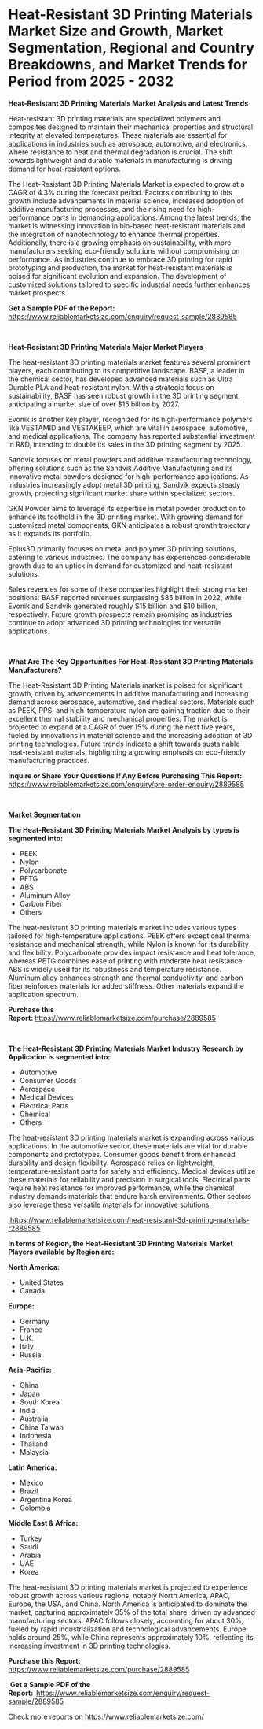 <p><h1>Heat-Resistant 3D Printing Materials Market Size and Growth, Market Segmentation, Regional and Country Breakdowns, and Market Trends for Period from 2025 -  2032</h1></p><p><strong>Heat-Resistant 3D Printing Materials Market Analysis and Latest Trends</strong></p>
<p><p>Heat-resistant 3D printing materials are specialized polymers and composites designed to maintain their mechanical properties and structural integrity at elevated temperatures. These materials are essential for applications in industries such as aerospace, automotive, and electronics, where resistance to heat and thermal degradation is crucial. The shift towards lightweight and durable materials in manufacturing is driving demand for heat-resistant options.</p><p>The Heat-Resistant 3D Printing Materials Market is expected to grow at a CAGR of 4.3% during the forecast period. Factors contributing to this growth include advancements in material science, increased adoption of additive manufacturing processes, and the rising need for high-performance parts in demanding applications. Among the latest trends, the market is witnessing innovation in bio-based heat-resistant materials and the integration of nanotechnology to enhance thermal properties. Additionally, there is a growing emphasis on sustainability, with more manufacturers seeking eco-friendly solutions without compromising on performance. As industries continue to embrace 3D printing for rapid prototyping and production, the market for heat-resistant materials is poised for significant evolution and expansion. The development of customized solutions tailored to specific industrial needs further enhances market prospects.</p></p>
<p><strong>Get a Sample PDF of the Report:&nbsp;</strong> <a href="https://www.reliablemarketsize.com/enquiry/request-sample/2889585?utm_campaign=3348&utm_medium=2&utm_source=Github&utm_content=ia&utm_term=14032025&utm_id=heat-resistant-3d-printing-materials">https://www.reliablemarketsize.com/enquiry/request-sample/2889585</a></p>
<p>&nbsp;</p>
<p><strong>Heat-Resistant 3D Printing Materials Major Market Players</strong></p>
<p><p>The heat-resistant 3D printing materials market features several prominent players, each contributing to its competitive landscape. BASF, a leader in the chemical sector, has developed advanced materials such as Ultra Durable PLA and heat-resistant nylon. With a strategic focus on sustainability, BASF has seen robust growth in the 3D printing segment, anticipating a market size of over $15 billion by 2027.</p><p>Evonik is another key player, recognized for its high-performance polymers like VESTAMID and VESTAKEEP, which are vital in aerospace, automotive, and medical applications. The company has reported substantial investment in R&D, intending to double its sales in the 3D printing segment by 2025.</p><p>Sandvik focuses on metal powders and additive manufacturing technology, offering solutions such as the Sandvik Additive Manufacturing and its innovative metal powders designed for high-performance applications. As industries increasingly adopt metal 3D printing, Sandvik expects steady growth, projecting significant market share within specialized sectors.</p><p>GKN Powder aims to leverage its expertise in metal powder production to enhance its foothold in the 3D printing market. With growing demand for customized metal components, GKN anticipates a robust growth trajectory as it expands its portfolio.</p><p>Eplus3D primarily focuses on metal and polymer 3D printing solutions, catering to various industries. The company has experienced considerable growth due to an uptick in demand for customized and heat-resistant solutions.</p><p>Sales revenues for some of these companies highlight their strong market positions: BASF reported revenues surpassing $85 billion in 2022, while Evonik and Sandvik generated roughly $15 billion and $10 billion, respectively. Future growth prospects remain promising as industries continue to adopt advanced 3D printing technologies for versatile applications.</p></p>
<p>&nbsp;</p>
<p><strong>What Are The Key Opportunities For Heat-Resistant 3D Printing Materials Manufacturers?</strong></p>
<p><p>The Heat-Resistant 3D Printing Materials market is poised for significant growth, driven by advancements in additive manufacturing and increasing demand across aerospace, automotive, and medical sectors. Materials such as PEEK, PPS, and high-temperature nylon are gaining traction due to their excellent thermal stability and mechanical properties. The market is projected to expand at a CAGR of over 15% during the next five years, fueled by innovations in material science and the increasing adoption of 3D printing technologies. Future trends indicate a shift towards sustainable heat-resistant materials, highlighting a growing emphasis on eco-friendly manufacturing practices.</p></p>
<p><strong>Inquire or Share Your Questions If Any Before Purchasing This Report:</strong> <a href="https://www.reliablemarketsize.com/enquiry/pre-order-enquiry/2889585?utm_campaign=3348&utm_medium=2&utm_source=Github&utm_content=ia&utm_term=14032025&utm_id=heat-resistant-3d-printing-materials">https://www.reliablemarketsize.com/enquiry/pre-order-enquiry/2889585</a></p>
<p>&nbsp;</p>
<p><strong>Market Segmentation</strong></p>
<p><strong>The Heat-Resistant 3D Printing Materials Market Analysis by types is segmented into:</strong></p>
<p><ul><li>PEEK</li><li>Nylon</li><li>Polycarbonate</li><li>PETG</li><li>ABS</li><li>Aluminum Alloy</li><li>Carbon Fiber</li><li>Others</li></ul></p>
<p><p>The heat-resistant 3D printing materials market includes various types tailored for high-temperature applications. PEEK offers exceptional thermal resistance and mechanical strength, while Nylon is known for its durability and flexibility. Polycarbonate provides impact resistance and heat tolerance, whereas PETG combines ease of printing with moderate heat resistance. ABS is widely used for its robustness and temperature resistance. Aluminum alloy enhances strength and thermal conductivity, and carbon fiber reinforces materials for added stiffness. Other materials expand the application spectrum.</p></p>
<p><strong>Purchase this Report:&nbsp;</strong><a href="https://www.reliablemarketsize.com/purchase/2889585?utm_campaign=3348&utm_medium=2&utm_source=Github&utm_content=ia&utm_term=14032025&utm_id=heat-resistant-3d-printing-materials">https://www.reliablemarketsize.com/purchase/2889585</a></p>
<p>&nbsp;</p>
<p><strong>The Heat-Resistant 3D Printing Materials Market Industry Research by Application is segmented into:</strong></p>
<p><ul><li>Automotive</li><li>Consumer Goods</li><li>Aerospace</li><li>Medical Devices</li><li>Electrical Parts</li><li>Chemical</li><li>Others</li></ul></p>
<p><p>The heat-resistant 3D printing materials market is expanding across various applications. In the automotive sector, these materials are vital for durable components and prototypes. Consumer goods benefit from enhanced durability and design flexibility. Aerospace relies on lightweight, temperature-resistant parts for safety and efficiency. Medical devices utilize these materials for reliability and precision in surgical tools. Electrical parts require heat resistance for improved performance, while the chemical industry demands materials that endure harsh environments. Other sectors also leverage these versatile materials for innovative solutions.</p></p>
<p><a href="https://www.reliablemarketsize.com/heat-resistant-3d-printing-materials-r2889585?utm_campaign=3348&utm_medium=2&utm_source=Github&utm_content=ia&utm_term=14032025&utm_id=heat-resistant-3d-printing-materials">&nbsp;https://www.reliablemarketsize.com/heat-resistant-3d-printing-materials-r2889585</a></p>
<p><strong>In terms of Region, the Heat-Resistant 3D Printing Materials Market Players available by Region are:</strong></p>
<p>
    <p> <strong> North America: </strong>
        <ul>
            <li>United States</li>
            <li>Canada</li>
        </ul>
        </p> 
    <p> <strong> Europe: </strong>
        <ul>
            <li>Germany</li>
            <li>France</li>
            <li>U.K.</li>
            <li>Italy</li>
            <li>Russia</li>
        </ul>
        </p> 
    <p> <strong> Asia-Pacific: </strong>
        <ul>
            <li>China</li>
            <li>Japan</li>
            <li>South Korea</li>
            <li>India</li>
            <li>Australia</li>
            <li>China Taiwan</li>
            <li>Indonesia</li>
            <li>Thailand</li>
            <li>Malaysia</li>
        </ul>
        </p> 
    <p> <strong> Latin America: </strong>
        <ul>
            <li>Mexico</li>
            <li>Brazil</li>
            <li>Argentina Korea</li>
            <li>Colombia</li>
        </ul>
        </p> 
    <p> <strong> Middle East & Africa: </strong>
        <ul>
            <li>Turkey</li>
            <li>Saudi</li>
            <li>Arabia</li>
            <li>UAE</li>
            <li>Korea</li>
        </ul>
    </p>
    </p>
<p><p>The heat-resistant 3D printing materials market is projected to experience robust growth across various regions, notably North America, APAC, Europe, the USA, and China. North America is anticipated to dominate the market, capturing approximately 35% of the total share, driven by advanced manufacturing sectors. APAC follows closely, accounting for about 30%, fueled by rapid industrialization and technological advancements. Europe holds around 25%, while China represents approximately 10%, reflecting its increasing investment in 3D printing technologies.</p></p>
<p><strong>Purchase this Report: </strong><a href="https://www.reliablemarketsize.com/purchase/2889585?utm_campaign=3348&utm_medium=2&utm_source=Github&utm_content=ia&utm_term=14032025&utm_id=heat-resistant-3d-printing-materials">https://www.reliablemarketsize.com/purchase/2889585</a></p>
<p>&nbsp;<strong>Get a Sample PDF of the Report:&nbsp;&nbsp;</strong><a href="https://www.reliablemarketsize.com/enquiry/request-sample/2889585?utm_campaign=3348&utm_medium=2&utm_source=Github&utm_content=ia&utm_term=14032025&utm_id=heat-resistant-3d-printing-materials">https://www.reliablemarketsize.com/enquiry/request-sample/2889585</a></p>
<p><strong></strong></p>
<p>Check more reports on <a href="https://www.reliablemarketsize.com/?utm_campaign=3348&utm_medium=2&utm_source=Github&utm_content=ia&utm_term=14032025&utm_id=heat-resistant-3d-printing-materials">https://www.reliablemarketsize.com/</a></p>